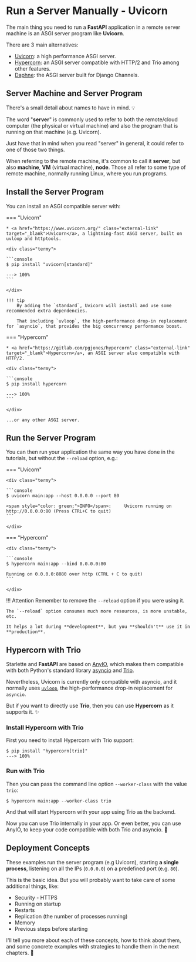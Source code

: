 # Run a Server Manually - Uvicorn

The main thing you need to run a **FastAPI** application in a remote server machine is an ASGI server program like **Uvicorn**.

There are 3 main alternatives:

* <a href="https://www.uvicorn.org/" class="external-link" target="_blank">Uvicorn</a>: a high performance ASGI server.
* <a href="https://pgjones.gitlab.io/hypercorn/" class="external-link" target="_blank">Hypercorn</a>: an ASGI server compatible with HTTP/2 and Trio among other features.
* <a href="https://github.com/django/daphne" class="external-link" target="_blank">Daphne</a>: the ASGI server built for Django Channels.

## Server Machine and Server Program

There's a small detail about names to have in mind. 💡

The word "**server**" is commonly used to refer to both the remote/cloud computer (the physical or virtual machine) and also the program that is running on that machine (e.g. Uvicorn).

Just have that in mind when you read "server" in general, it could refer to one of those two things.

When referring to the remote machine, it's common to call it **server**, but also **machine**, **VM** (virtual machine), **node**. Those all refer to some type of remote machine, normally running Linux, where you run programs.

## Install the Server Program

You can install an ASGI compatible server with:

=== "Uvicorn"

    * <a href="https://www.uvicorn.org/" class="external-link" target="_blank">Uvicorn</a>, a lightning-fast ASGI server, built on uvloop and httptools.

    <div class="termy">

    ```console
    $ pip install "uvicorn[standard]"

    ---> 100%
    ```

    </div>

    !!! tip
        By adding the `standard`, Uvicorn will install and use some recommended extra dependencies.
        
        That including `uvloop`, the high-performance drop-in replacement for `asyncio`, that provides the big concurrency performance boost.

=== "Hypercorn"

    * <a href="https://gitlab.com/pgjones/hypercorn" class="external-link" target="_blank">Hypercorn</a>, an ASGI server also compatible with HTTP/2.

    <div class="termy">

    ```console
    $ pip install hypercorn

    ---> 100%
    ```

    </div>

    ...or any other ASGI server.

## Run the Server Program

You can then run your application the same way you have done in the tutorials, but without the `--reload` option, e.g.:

=== "Uvicorn"

    <div class="termy">

    ```console
    $ uvicorn main:app --host 0.0.0.0 --port 80

    <span style="color: green;">INFO</span>:     Uvicorn running on http://0.0.0.0:80 (Press CTRL+C to quit)
    ```

    </div>

=== "Hypercorn"

    <div class="termy">

    ```console
    $ hypercorn main:app --bind 0.0.0.0:80

    Running on 0.0.0.0:8080 over http (CTRL + C to quit)
    ```

    </div>

!!! Attention
    Remember to remove the `--reload` option if you were using it.

    The `--reload` option consumes much more resources, is more unstable, etc.
    
    It helps a lot during **development**, but you **shouldn't** use it in **production**.

## Hypercorn with Trio

Starlette and **FastAPI** are based on <a href="https://anyio.readthedocs.io/en/stable/" class="external-link" target="_blank">AnyIO</a>, which makes them compatible with both Python's standard library <a href="https://docs.python.org/3/library/asyncio-task.html" class="external-link" target="_blank">asyncio</a> and <a href="https://trio.readthedocs.io/en/stable/" class="external-link" target="_blank">Trio</a>.

Nevertheless, Uvicorn is currently only compatible with asyncio, and it normally uses <a href="https://github.com/MagicStack/uvloop" class="external-link" target="_blank">`uvloop`</a>, the high-performance drop-in replacement for `asyncio`.

But if you want to directly use **Trio**, then you can use **Hypercorn** as it supports it. ✨

### Install Hypercorn with Trio

First you need to install Hypercorn with Trio support:

<div class="termy">

```console
$ pip install "hypercorn[trio]"
---> 100%
```

</div>

### Run with Trio

Then you can pass the command line option `--worker-class` with the value `trio`:

<div class="termy">

```console
$ hypercorn main:app --worker-class trio
```

</div>

And that will start Hypercorn with your app using Trio as the backend.

Now you can use Trio internally in your app. Or even better, you can use AnyIO, to keep your code compatible with both Trio and asyncio. 🎉

## Deployment Concepts

These examples run the server program (e.g Uvicorn), starting **a single process**, listening on all the IPs (`0.0.0.0`) on a predefined port (e.g. `80`).

This is the basic idea. But you will probably want to take care of some additional things, like:

* Security - HTTPS
* Running on startup
* Restarts
* Replication (the number of processes running)
* Memory
* Previous steps before starting

I'll tell you more about each of these concepts, how to think about them, and some concrete examples with strategies to handle them in the next chapters. 🚀
